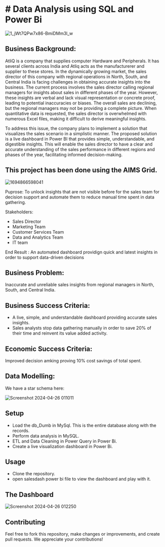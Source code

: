 # # Data Analysis using SQL and Power Bi
![1_jWt7QPw7x86-BmiDMm3l_w](https://github.com/code-red-Marshall/Pharmabot--LLM-chatbot/assets/82904501/c1b1f8be-53c6-4eae-933e-c2e6c24a723e)

## Business Background: 

AtliQ is a company that supplies computer Hardware and Peripherals. It has several clients across India and Atliq acts as the manufacturerer and supplier to these stores.
In the dynamically growing market, the sales director of this company with regional operations in North, South, and Central India is facing challenges in obtaining accurate insights into the business. The current process involves the sales director calling regional managers for insights about sales in different phases of the year. However, these insights are verbal and lack visual representation or concrete proof, leading to potential inaccuracies or biases. The overall sales are declining, but the regional managers may not be providing a complete picture. When quantitative data is requested, the sales director is overwhelmed with numerous Excel files, making it difficult to derive meaningful insights.

To address this issue, the company plans to implement a solution that visualizes the sales scenario in a simplistic manner. The proposed solution is a live dashboard in Power BI that provides simple, understandable, and digestible insights. This will enable the sales director to have a clear and accurate understanding of the sales performance in different regions and phases of the year, facilitating informed decision-making.

## This project has been done using the AIMS Grid.

![1694866598041](https://github.com/code-red-Marshall/Pharmabot--LLM-chatbot/assets/82904501/9d6d19d1-3aea-4c02-9a36-7e77d61ddefb)

Puprose: 
To unlock insights that are not visible before for the sales team for decision support and automate them to reduce manual time spent in data gathering.

Stakeholders: 
- Sales Director
- Marketing Team
- Customer Services Team
- Data and Analytics Team
- IT team

End Result :
An automated dashboard providign quick and latest insights in order to support data-driven decisions

## Business Problem: 
Inaccurate and unreliable sales insights from regional managers in North, South, and Central India.

## Business Success Criteria:
- A live, simple, and understandable dashboard providing accurate sales insights.
- Sales analysts stop data gathering manually in order to save 20% of their time and reinvent its value added activity.

## Economic Success Criteria: 
Improved decision amking proving 10% cost savings of total spent.

## Data Modelling: 

We have a star schema here:

![Screenshot 2024-04-26 011011](https://github.com/code-red-Marshall/Pharmabot--LLM-chatbot/assets/82904501/a80ace7e-aaf6-444d-be8f-6926c9595e57)

## Setup
- Load the db_Dumb in MySql. This is the entire database along with the records.
- Perform data analysis in MySQL.
- ETL and Data Cleaning in Power Query in Power Bi.
- Create a live visualization dashboard in Power Bi.

## Usage
- Clone the repository.
- open salesdash power bi file to view the dashboard and play with it.

## The Dashboard

![Screenshot 2024-04-26 012250](https://github.com/code-red-Marshall/Pharmabot--LLM-chatbot/assets/82904501/dbd979a7-8260-4ebc-9224-93885e904fca)

## Contributing
Feel free to fork this repository, make changes or improvements, and create pull requests. We appreciate your contributions!


